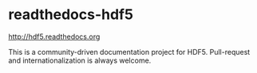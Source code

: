 # readthedocs-hdf5

  http://hdf5.readthedocs.org
  
  This is a community-driven documentation project for HDF5.
Pull-request and internationalization is always welcome.



 

  
